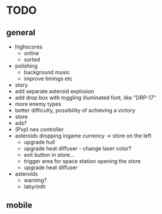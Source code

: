# TODO
## general
* highscores
    - online
    - sorted
* polishing
    - background music
    - improve timings etc
* story
* add separate asteroid explosion
* add drop box with toggling illuminated font, like "DRP-17"
* more enemy types
* better difficulty, possibility of achieving a victory
* store
* ads?
* (Pvp) nes controller
* asteroids dropping ingame currency -> store on the left
  * upgrade hull
  * upgrade heat diffuser - change laser color?
  * exit button in store...
  * trigger area for space station opening the store
  * upgrade heat diffuser
* asteroids
    - warning?
    - labyrinth

## mobile

